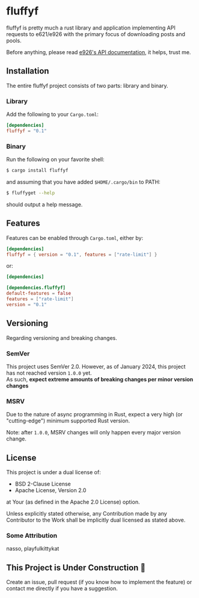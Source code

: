 # fluffyf

fluffyf is pretty much a rust library and application implementing API requests
to e621/e926 with the primary focus of downloading posts and pools.

Before anything, please read [e926's API documentation](https://e926.net/wiki_pages/2425#api),
it helps, trust me.

## Installation

The entire fluffyf project consists of two parts: library and binary.

### Library

Add the following to your `Cargo.toml`:

```toml
[dependencies]
fluffyf = "0.1"
```

### Binary

Run the following on your favorite shell:

```sh
$ cargo install fluffyf
```

and assuming that you have added `$HOME/.cargo/bin` to PATH:

```sh
$ fluffyget --help
```

should output a help message.

## Features

Features can be enabled through `Cargo.toml`, either by:

```toml
[dependencies]
fluffyf = { version = "0.1", features = ["rate-limit"] }
```

or:

```toml
[dependencies]

[dependencies.fluffyf]
default-features = false
features = ["rate-limit"]
version = "0.1"
```

## Versioning

Regarding versioning and breaking changes.

### SemVer

This project uses SemVer 2.0. However, as of January 2024, this project has not reached
version `1.0.0` yet.<br>
As such, **expect extreme amounts of breaking changes per minor version changes**

### MSRV

Due to the nature of async programming in Rust, expect a very high (or "cutting-edge")
minimum supported Rust version.

Note: after `1.0.0`, MSRV changes will only happen every major version change.

## License
This project is under a dual license of:

- BSD 2-Clause License
- Apache License, Version 2.0

at Your (as defined in the Apache 2.0 License) option.

Unless explicitly stated otherwise, any Contribution made by any Contributor to the Work
shall be implicitly dual licensed as stated above.

### Some Attribution

nasso, playfulkittykat

## This Project is Under Construction 🚧

Create an issue, pull request (if you know how to implement the feature) or contact me directly if you have a suggestion.

